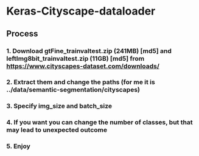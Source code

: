 # Keras-Cityscape-dataloader

## Process
### 1. Download gtFine_trainvaltest.zip (241MB) [md5] and leftImg8bit_trainvaltest.zip (11GB) [md5] from https://www.cityscapes-dataset.com/downloads/
### 2. Extract them and change the paths (for me it is ../data/semantic-segmentation/cityscapes)
### 3. Specify img_size and batch_size
### 4. If you want you can change the number of classes, but that may lead to unexpected outcome
### 5. Enjoy
